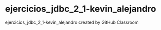 # ejercicios_jdbc_2_1-kevin_alejandro
ejercicios_jdbc_2_1-kevin_alejandro created by GitHub Classroom
